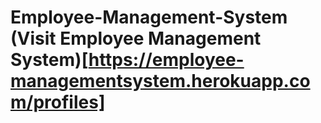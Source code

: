 # Employee-Management-System (Visit Employee Management System)[https://employee-managementsystem.herokuapp.com/profiles]
